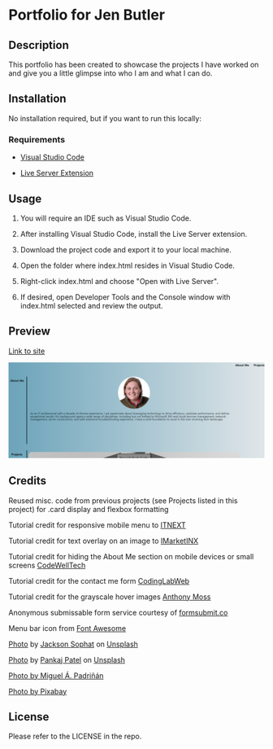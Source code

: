 # Portfolio for Jen Butler

## Description

This portfolio has been created to showcase the projects I have worked on and give you a little glimpse into who I am and what I can do.

## Installation

No installation required, but if you want to run this locally:

### Requirements

- [Visual Studio Code](https://code.visualstudio.com/download)

- [Live Server Extension](https://marketplace.visualstudio.com/items?itemName=ritwickdey.LiveServer)

## Usage

1. You will require an IDE such as Visual Studio Code. 

2. After installing Visual Studio Code, install the Live Server extension.

3. Download the project code and export it to your local machine.

4. Open the folder where index.html resides in Visual Studio Code.

5. Right-click index.html and choose "Open with Live Server".

6. If desired, open Developer Tools and the Console window with index.html selected and review the output.

## Preview

[Link to site](https://justjenb.github.io/portfolio/)

![Screenshot of portfolio](./assets/images/screenshot.png)

## Credits

Reused misc. code from previous projects (see Projects listed in this project) for .card display and flexbox formatting

Tutorial credit for responsive mobile menu to [ITNEXT](https://itnext.io/how-to-build-a-responsive-navbar-using-flexbox-and-javascript-eb0af24f19bf)

Tutorial credit for text overlay on an image to [IMarketINX](https://www.imarketinx.de/artikel/text-centered-on-image.html)

Tutorial credit for hiding the About Me section on mobile devices or small screens [CodeWellTech](https://www.youtube.com/watch?v=kSEdMoZEGjI)

Tutorial credit for the contact me form [CodingLabWeb](https://www.codinglabweb.com/2021/04/contact-us-form-in-html-and-css-free.html)

Tutorial credit for the grayscale hover images [Anthony Moss](https://codepen.io/AnthonyMoss/pen/RwwyQQ)

Anonymous submissable form service courtesy of [formsubmit.co](https://formsubmit.co/)

Menu bar icon from [Font Awesome](https://fontawesome.com/)

[Photo](https://unsplash.com/photos/_t-l5FFH8VA?utm_source=unsplash&utm_medium=referral&utm_content=creditCopyText) by [Jackson Sophat](https://unsplash.com/@jacksonsophat?utm_source=unsplash&utm_medium=referral&utm_content=creditCopyText) on [Unsplash](https://unsplash.com)

[Photo](https://unsplash.com/photos/6JVlSdgMacE?utm_source=unsplash&utm_medium=referral&utm_content=creditCopyText) by [Pankaj Patel](https://unsplash.com/@pankajpatel?utm_source=unsplash&utm_medium=referral&utm_content=creditCopyText) on [Unsplash](https://unsplash.com)

[Photo by Miguel Á. Padriñán](https://www.pexels.com/photo/four-letter-tiles-1591061/)

[Photo by Pixabay](https://www.pexels.com/photo/letter-blocks-247819/)

## License

Please refer to the LICENSE in the repo.